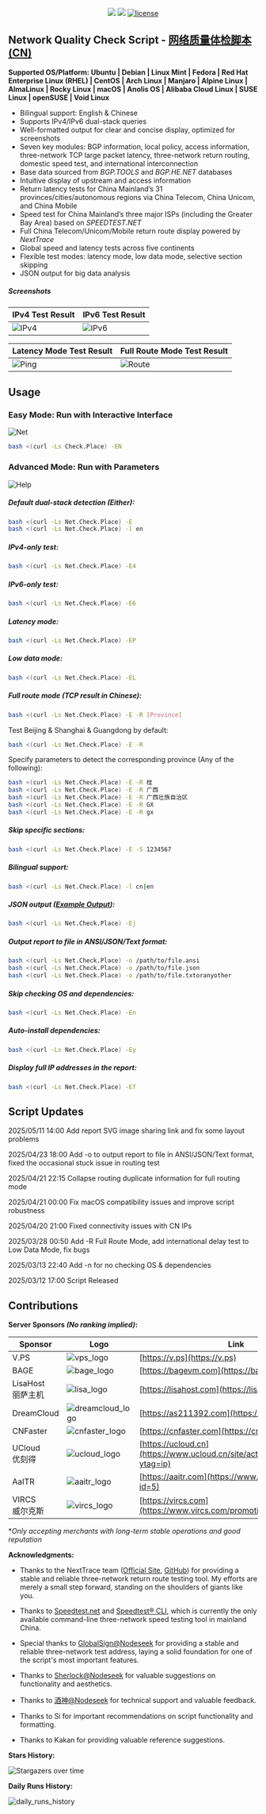 <p align="center">
<img src="https://hits.xykt.de/net.svg?action=view&count_bg=%2379C83D&title_bg=%23555555&title=Runs&edge_flat=false"/> 
<img src="https://hits.xykt.de/net_github.svg?action=hit&count_bg=%233DC8C0&title_bg=%23555555&title=Visits&edge_flat=false"/> 
<a href="/LICENSE"><img src="https://img.shields.io/badge/License-AGPL%20v3-blue.svg" alt="license" /></a>  
</p>

## Network Quality Check Script  -  [网络质量体检脚本 (CN)](https://github.com/xykt/NetQuality)

**Supported OS/Platform: Ubuntu | Debian | Linux Mint | Fedora | Red Hat Enterprise Linux (RHEL) | CentOS | Arch Linux | Manjaro | Alpine Linux | AlmaLinux | Rocky Linux | macOS | Anolis OS | Alibaba Cloud Linux | SUSE Linux | openSUSE | Void Linux**

- Bilingual support: English & Chinese
- Supports IPv4/IPv6 dual-stack queries
- Well-formatted output for clear and concise display, optimized for screenshots
- Seven key modules: BGP information, local policy, access information, three-network TCP large packet latency, three-network return routing, domestic speed test, and international interconnection
- Base data sourced from *BGP.TOOLS* and *BGP.HE.NET* databases
- Intuitive display of upstream and access information
- Return latency tests for China Mainland’s 31 provinces/cities/autonomous regions via China Telecom, China Unicom, and China Mobile
- Speed test for China Mainland’s three major ISPs (including the Greater Bay Area) based on *SPEEDTEST.NET*
- Full China Telecom/Unicom/Mobile return route display powered by *NextTrace*
- Global speed and latency tests across five continents
- Flexible test modes: latency mode, low data mode, selective section skipping
- JSON output for big data analysis

##### Screenshots

| IPv4 Test Result | IPv6 Test Result |
| ---------------- | ---------------- |
|![IPv4](https://github.com/xykt/NetQuality/raw/main/res/v4_en.png)|![IPv6](https://github.com/xykt/NetQuality/raw/main/res/v6_en.png)|

| Latency Mode Test Result | Full Route Mode Test Result |
| ---------------- | ---------------- |
|![Ping](https://github.com/xykt/NetQuality/raw/main/res/ping_en.png)|![Route](https://github.com/xykt/NetQuality/raw/main/res/route_v4.png)|

## Usage

### Easy Mode: Run with Interactive Interface

![Net](https://github.com/xykt/ScriptMenu/raw/main/res/Net_EN.png)

````bash
bash <(curl -Ls Check.Place) -EN
````

### Advanced Mode: Run with Parameters

![Help](https://github.com/xykt/NetQuality/raw/main/res/help.png)

##### Default dual-stack detection (Either):

```bash
bash <(curl -Ls Net.Check.Place) -E
bash <(curl -Ls Net.Check.Place) -l en
```

##### IPv4-only test:

```bash
bash <(curl -Ls Net.Check.Place) -E4
```

##### IPv6-only test:

```bash
bash <(curl -Ls Net.Check.Place) -E6
```

##### Latency mode:

```bash
bash <(curl -Ls Net.Check.Place) -EP
```

##### Low data mode:

```bash
bash <(curl -Ls Net.Check.Place) -EL
```

##### Full route mode (TCP result in Chinese):

```bash
bash <(curl -Ls Net.Check.Place) -E -R [Province]
```
Test Beijing & Shanghai & Guangdong by default:
```bash
bash <(curl -Ls Net.Check.Place) -E -R
```
Specify parameters to detect the corresponding province (Any of the following):
```bash
bash <(curl -Ls Net.Check.Place) -E -R 桂
bash <(curl -Ls Net.Check.Place) -E -R 广西
bash <(curl -Ls Net.Check.Place) -E -R 广西壮族自治区
bash <(curl -Ls Net.Check.Place) -E -R GX
bash <(curl -Ls Net.Check.Place) -E -R gx
```

##### Skip specific sections:

```bash
bash <(curl -Ls Net.Check.Place) -E -S 1234567
```

##### Bilingual support:

```bash
bash <(curl -Ls Net.Check.Place) -l cn|en
```

##### JSON output ([Example Output](https://github.com/xykt/NetQuality/blob/main/res/output.json)):

```bash
bash <(curl -Ls Net.Check.Place) -Ej
```

##### Output report to file in ANSI/JSON/Text format:
````bash
bash <(curl -Ls Net.Check.Place) -o /path/to/file.ansi
bash <(curl -Ls Net.Check.Place) -o /path/to/file.json
bash <(curl -Ls Net.Check.Place) -o /path/to/file.txtoranyother
````

##### Skip checking OS and dependencies:

```bash
bash <(curl -Ls Net.Check.Place) -En
```

##### Auto-install dependencies:

```bash
bash <(curl -Ls Net.Check.Place) -Ey
```

##### Display full IP addresses in the report:

```bash
bash <(curl -Ls Net.Check.Place) -Ef
```

## Script Updates

2025/05/11 14:00 Add report SVG image sharing link and fix some layout problems

2025/04/23 18:00 Add -o to output report to file in ANSI/JSON/Text format, fixed the occasional stuck issue in routing test

2025/04/21 22:15 Collapse routing duplicate information for full routing mode

2025/04/21 00:00 Fix macOS compatibility issues and improve script robustness

2025/04/20 21:00 Fixed connectivity issues with CN IPs

2025/03/28 00:50 Add -R Full Route Mode, add international delay test to Low Data Mode, fix bugs

2025/03/13 22:40 Add -n for no checking OS & dependencies

2025/03/12 17:00 Script Released

## Contributions

**Server Sponsors​ *(No ranking implied)*:**

| Sponsor | Logo | Link | 
| - | - | - |  
| V.PS | ![vps_logo](https://raw.githubusercontent.com/xykt/NetQuality/main/res/sponsor/logo_vps.png) | [https://v.ps](https://v.ps)| 
| BAGE | ![bage_logo](https://raw.githubusercontent.com/xykt/NetQuality/main/res/sponsor/logo_bage.png) | [https://bagevm.com](https://bagevm.com)|
| LisaHost</br>丽萨主机 | ![lisa_logo](https://raw.githubusercontent.com/xykt/NetQuality/main/res/sponsor/logo_lisa.png) | [https://lisahost.com](https://lisahost.com)|
| DreamCloud | ![dreamcloud_logo](https://raw.githubusercontent.com/xykt/NetQuality/main/res/sponsor/logo_dreamcloud.png) | [https://as211392.com](https://as211392.com)|
| CNFaster | ![cnfaster_logo](https://raw.githubusercontent.com/xykt/NetQuality/main/res/sponsor/logo_cnfaster.png) | [https://cnfaster.com](https://cnfaster.com)|
| UCloud</br>优刻得 | ![ucloud_logo](https://raw.githubusercontent.com/xykt/NetQuality/main/res/sponsor/logo_ucloud.png) | [https://ucloud.cn](https://www.ucloud.cn/site/active/kuaijiesale.html?ytag=ip)|
| AaITR | ![aaitr_logo](https://raw.githubusercontent.com/xykt/NetQuality/main/res/sponsor/logo_aaitr.png) | [https://aaitr.com](https://www.aaitr.com/link.php?id=5)| 
| VIRCS</br>威尔克斯 | ![vircs_logo](https://raw.githubusercontent.com/xykt/NetQuality/main/res/sponsor/logo_vircs.png) | [https://vircs.com](https://www.vircs.com/promotion?code=6)| 

**Only accepting merchants with long-term stable operations and good reputation*

**Acknowledgments:**

- Thanks to the NextTrace team​ ([Official Site](https://www.nxtrace.org/), [GitHub](https://github.com/nxtrace/NTrace-core)) for providing a stable and reliable ​three-network return route testing tool. My efforts are merely a small step forward, standing on the shoulders of giants like you.

- ​Thanks to [Speedtest.net](https://www.speedtest.net/) and [Speedtest® CLI​](https://www.speedtest.net/apps/cli), which is currently the ​only available command-line three-network speed testing tool​ in mainland China.

- Special thanks to [GlobalSign@Nodeseek](https://www.nodeseek.com/space/5813#/general) for providing a stable and reliable three-network test address, laying a solid foundation for one of the script's most important features.

- Thanks to [Sherlock@Nodeseek](https://www.nodeseek.com/space/13352#/general) for valuable suggestions on functionality and aesthetics.

- Thanks to [酒神@Nodeseek](https://www.nodeseek.com/space/9#/general) for technical support and valuable feedback.

- Thanks to Si for important recommendations on script functionality and formatting.

- Thanks to Kakan for providing valuable reference suggestions.


**Stars History:**

![Stargazers over time](https://starchart.cc/xykt/NetQuality.svg?background=%23FFFFFF&axis=%23333333&line=%2377ff77)

**Daily Runs History:**

![daily_runs_history](https://hits.xykt.de/history/net.svg?days=46&chartType=bar&title=Daily%20Runs%20of%20Network%20Quality%20Script&width=1024&height=400&color=steelblue)
